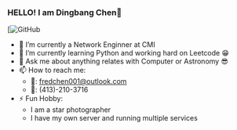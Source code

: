 ### HELLO! I am Dingbang Chen👋


[![GitHub](https://img.shields.io/badge/DingbangChen-Computer%20Engineer-blue)


- 🔭 I’m currently a Network Enginner at CMI
- 🌱 I’m currently learning Python and working hard on Leetcode 😁
- 💬 Ask me about anything relates with Computer or Astronomy 😎
- 📫 How to reach me: 
  - 📧: fredchen001@outlook.com
  - 📲: (413)-210-3716 
- ⚡ Fun Hobby: 
  - I am a star photographer
  - I have my own server and running multiple services
